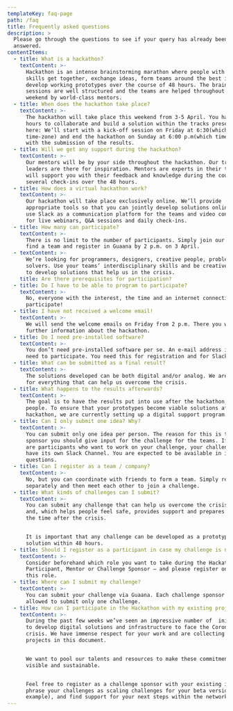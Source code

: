 ```yaml
---
templateKey: faq-page
path: /faq
title: Frequently asked questions
description: >
  Please go through the questions to see if your query has already been
  answered.
contentItems:
  - title: What is a hackathon?
    textContent: >-
      Hackathon is an intense brainstorming marathon where people with different
      skills get together, exchange ideas, form teams around the best ideas and
      develop working prototypes over the course of 48 hours. The brainstorming
      sessions are well structured and the teams are helped throughout the
      weekend by world-class mentors. 
  - title: When does the hackathon take place?
    textContent: >-
      The hackathon will take place this weekend from 3-5 April. You have 48
      hours to collaborate and build a solution within the tracks presented
      here: We’ll start with a kick-off session on Friday at 6:30(which
      time-zone) and end the hackathon on Sunday at 6:00 p.m(which timezone).
      with the submission of the results.
  - title: Will we get any support during the hackathon?
    textContent: >-
      Our mentors will be by your side throughout the hackathon. Our track
      leaders are there for inspiration. Mentors are experts in their tracks and
      will support you with their feedback and knowledge during the course of
      several check-ins over the 48 hours.
  - title: How does a virtual hackathon work?
    textContent: >-
      Our hackathon will take place exclusively online. We’ll provide
      appropriate tools so that you can jointly develop solutions online. We’ll
      use Slack as a communication platform for the teams and video conferencing
      for live webinars, Q&A sessions and daily check-ins.
  - title: How many can participate?
    textContent: >-
      There is no limit to the number of participants. Simply join our Slack and
      find a team and register in Guaana by 2 p.m. on 3 April.
  - textContent: >-
      We’re looking for programmers, designers, creative people, problem
      solvers. Use your teams’ interdisciplinary skills and be creative together
      to develop solutions that help us in the crisis.
    title: Are there prerequisites for participation?
  - title: Do I have to be able to program to participate?
    textContent: >-
      No, everyone with the interest, the time and an internet connection can
      participate!
  - title: I have not received a welcome email!
    textContent: >-
      We will send the welcome emails on Friday from 2 p.m. There you will find
      further information about the hackathon.
  - title: Do I need pre-installed software?
    textContent: >-
      You don’t need pre-installed software per se. An e-mail address is all you
      need to participate. You need this for registration and for Slack access.
  - title: What can be submitted as a final result?
    textContent: >-
      The solutions developed can be both digital and/or analog. We are looking
      for everything that can help us overcome the crisis.
  - title: What happens to the results afterwards?
    textContent: >-
      The goal is to have the results put into use after the hackathon, to help
      people. To ensure that your prototypes become viable solutions after the
      hackathon, we are currently setting up a digital support program.
  - title: Can I only submit one idea? Why?
    textContent: >-
      You can submit only one idea per person. The reason for this is that as a
      sponsor you should give input for the challenge for the teams. If there
      are participants who want to work on your challenge, your challenge will
      have its own Slack Channel. You are expected to be available in it for
      questions.
  - title: Can I register as a team / company?
    textContent: >-
      No, but you can coordinate with friends to form a team. Simply register
      separately and then meet each other to join a challenge.
  - title: What kinds of challenges can I submit?
    textContent: >-
      You can submit any challenge that can help us overcome the crisis together
      and, which helps people feel safe, provides support and prepares them for
      the time after the crisis. 


      It is important that any challenge can be developed as a prototype
      solution within 48 hours.
  - title: Should I register as a participant in case my challenge is not accepted?
    textContent: >-
      Consider beforehand which role you want to take during the Hackathon –
      Participant, Mentor or Challenge Sponsor – and please register only for
      this role.
  - title: Where can I submit my challenge?
    textContent: >-
      You can submit your challenge via Guaana. Each challenge sponsor is
      allowed to submit only one challenge.
  - title: How can I participate in the Hackathon with my existing project?
    textContent: >-
      During the past few weeks we’ve seen an impressive number of  initiatives
      to develop digital solutions and infrastructure to face the Coronavirus
      crisis. We have immense respect for your work and are collecting all your
      projects in this document.


      We want to pool our talents and resources to make these commitments both
      visible and sustainable.


      Feel free to register as a challenge sponsor with your existing ideas,
      phrase your challenges as scaling challenges for your beta versions (for
      example), and find support for your next steps within the network.
---
```

